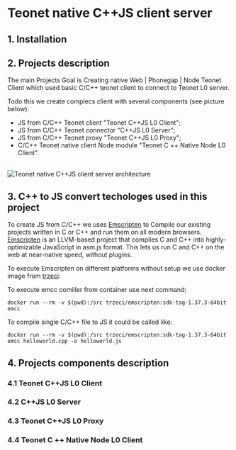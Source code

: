 # Teonet native C++JS client server

## 1. Installation

## 2. Projects description

The main Projects Goal is Creating native Web | Phonegap | Node Teonet Client which used basic C/C++ teonet client to connect to Teonet L0 server. 

Todo this we create complecs client with several components (see picture below):

- JS from C/C++ Teonet client "Teonet C++JS L0 Client"; 
- JS from C/C++ Teonet connector "C++JS L0 Server";
- JS from C/C++ Teonet proxy "Teonet C++JS L0 Proxy";
- C/C++ Teonet native client Node module "Teonet C ++ Native Node L0 Client".
&nbsp;    
&nbsp;

![Teonet native C++JS client server architecture](https://lh3.googleusercontent.com/YySiMzS01xIax5i3XaKdjciThE146MoT9eLwNbh4voDhd5KP6j_VAM-a_yJlS2tEjmUYTkLnVMVXymY=w1356-h657)

## 3. C++ to JS convert techologes used in this project

To create JS from C/C++ we uses [Emscripten](http://kripken.github.io/emscripten-site/#) to 
Compile our existing projects written in C or C++ and run them on all modern browsers. 
[Emscripten](http://kripken.github.io/emscripten-site/#) is an LLVM-based project 
that compiles C and C++ into highly-optimizable JavaScript in asm.js format. 
This lets us run C and C++ on the web at near-native speed, without plugins.

To execute Emscripten on different platforms without setup we use docker image from [trzeci](https://hub.docker.com/r/trzeci/emscripten/):

To execute emcc comiller from container use next command:

    docker run --rm -v $(pwd):/src trzeci/emscripten:sdk-tag-1.37.3-64bit emcc
    
To compile single C/C++ file to JS it could be called like:

    docker run --rm -v $(pwd):/src trzeci/emscripten:sdk-tag-1.37.3-64bit emcc helloworld.cpp -o helloworld.js


## 4. Projects components description

### 4.1 Teonet C++JS L0 Client

### 4.2 C++JS L0 Server

### 4.3 Teonet C++JS L0 Proxy

### 4.4 Teonet C ++ Native Node L0 Client

